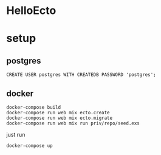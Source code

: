 # HelloEcto

# setup

## postgres

```
CREATE USER postgres WITH CREATEDB PASSWORD 'postgres';
```

## docker
```
docker-compose build
docker-compose run web mix ecto.create
docker-compose run web mix ecto.migrate
docker-compose run web mix run priv/repo/seed.exs
```


just run

```
docker-compose up
```

